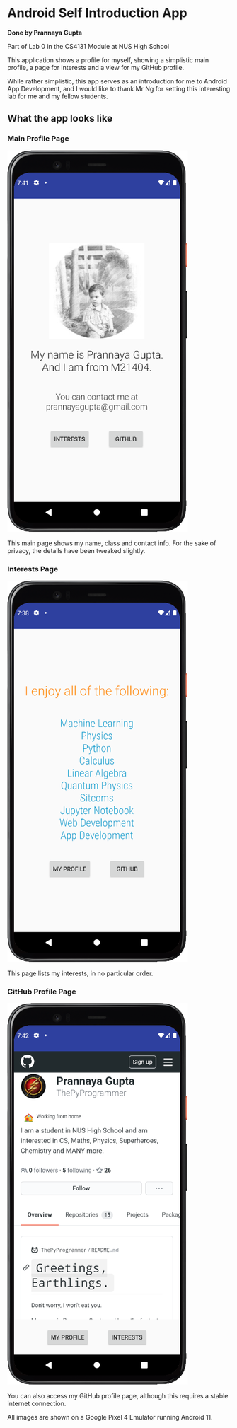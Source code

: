 # Android Self Introduction App
**Done by Prannaya Gupta**

Part of Lab 0 in the CS4131 Module at NUS High School

This application shows a profile for myself, showing a simplistic main profile, a page for interests and a view for my GitHub profile.

While rather simplistic, this app serves as an introduction for me to Android App Development, and I would like to thank Mr Ng for setting this interesting lab for me and my fellow students.


## What the app looks like

### Main Profile Page
![main profile](img/main.png)

This main page shows my name, class and contact info. For the sake of privacy, the details have been tweaked slightly.

### Interests Page
![interests](img/interests.png)

This page lists my interests, in no particular order. 

### GitHub Profile Page
![github profile](img/github.png)

You can also access my GitHub profile page, although this requires a stable internet connection.

All images are shown on a Google Pixel 4 Emulator running Android 11.
